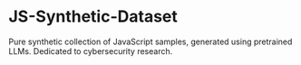 # JS-Synthetic-Dataset
Pure synthetic collection of JavaScript samples,  generated using pretrained LLMs.  Dedicated to cybersecurity research.
